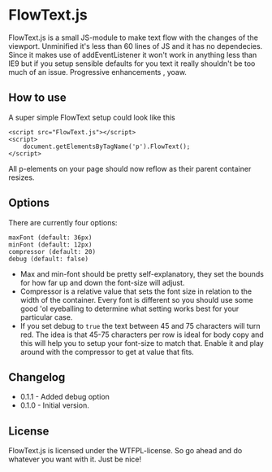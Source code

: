 # FlowText.js

FlowText.js is a small JS-module to make text flow with the changes of the viewport. Unminified it's less than 60 lines of JS and it has no dependecies. Since it makes use of addEventListener it won't work in anything less than IE9 but if you setup sensible defaults for you text it really shouldn't be too much of an issue. Progressive enhancements , yoaw.

## How to use
A super simple FlowText setup could look like this
```
<script src="FlowText.js"></script>
<script>
	document.getElementsByTagName('p').FlowText();
</script>
```
All p-elements on your page should now reflow as their parent container resizes.

## Options
There are currently four options:
```
maxFont (default: 36px)
minFont (default: 12px)
compressor (default: 20)
debug (default: false)
```
- Max and min-font should be pretty self-explanatory, they set the bounds for how far up and down the font-size will adjust.
- Compressor is a relative value that sets the font size in relation to the width of the container. Every font is different so you should use some good 'ol eyeballing to determine what setting works best for your particular case.
- If you set debug to `true` the text between 45 and 75 characters will turn red. The idea is that 45-75 characters per row is ideal for body copy and this will help you to setup your font-size to match that. Enable it and play around with the compressor to get at value that fits.

## Changelog
- 0.1.1 - Added debug option
- 0.1.0 - Initial version.

## License
FlowText.js is licensed under the WTFPL-license. So go ahead and do whatever you want with it. Just be nice!